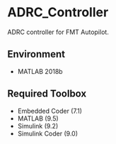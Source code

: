 # ADRC_Controller
ADRC controller for FMT Autopilot.

## Environment

- MATLAB 2018b

## Required Toolbox

- Embedded Coder (7.1)
- MATLAB (9.5)
- Simulink (9.2)
- Simulink Coder (9.0)